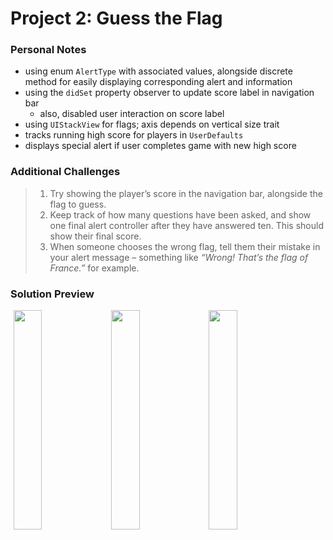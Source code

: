 # Project 2: Guess the Flag

### Personal Notes
- using enum `AlertType` with associated values, alongside discrete method for easily displaying corresponding alert and information
- using the `didSet` property observer to update score label in navigation bar
    - also, disabled user interaction on score label
- using `UIStackView` for flags; axis depends on vertical size trait
- tracks running high score for players in `UserDefaults`
- displays special alert if user completes game with new high score

### Additional Challenges
> 1. Try showing the player’s score in the navigation bar, alongside the flag to guess.
> 2. Keep track of how many questions have been asked, and show one final alert controller after they have answered ten. This should show their final score.
> 3. When someone chooses the wrong flag, tell them their mistake in your alert message – something like _“Wrong! That’s the flag of France.”_ for example.

### Solution Preview
<img src="https://user-images.githubusercontent.com/4438390/185001397-3870017f-647a-410f-be05-994559e49f2f.png" style="float:left; width: 30%; margin-left: 1%"><img src="https://user-images.githubusercontent.com/4438390/185001495-a5e23be8-c7a8-4cdf-ba69-c0aa1ea12c04.png" style="float:left; width: 30%; margin-left: 1%"><img src="https://user-images.githubusercontent.com/4438390/185001558-7facb53b-d92e-42ac-9426-48b8075e7966.png" style="float:left; width: 30%; margin-left: 1%">
